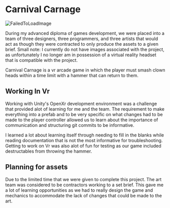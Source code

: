 # Carnival Carnage

![FailedToLoadImage](/ProjectAssets/CarnivalCarnage/CarnivalCarnage.gif)

During my advanced diploma of games development, we were placed into a team of three designers, three programmers, and three artists that would act as though they were contracted to only produce the assets to a given brief. Small note: I currently do not have images associated with the project, as unfortunately I no longer am in possession of a virtual reality headset that is compatible with the project.

Carnival Carnage is a vr arcade game in which the player must smash clown heads within a time limit with a hammer that can return to them.

## Working In Vr

Working with Unity's OpenXr development environment was a challenge that provided alot of learning for me and the team. The requirement to make everything into a prefab and to be very specific on what changes had to be made to the player controller allowed us to learn about the importance of communication and structuring git commits to be informative.

I learned a lot about learning itself through needing to fill in the blanks while reading documentation that is not the most informative for troubleshooting.
Getting to work on Vr was also alot of fun for testing as our game included destructables from throwing the hammer.

## Planning for assets

Due to the limited time that we were given to complete this project. The art team was considered to be contractors working to a set brief. This gave me a lot of learning opportunities as we had to really design the game and mechanics to accommodate the lack of changes that could be made to the art.